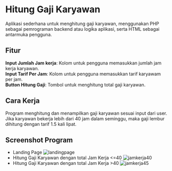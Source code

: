 # Hitung Gaji Karyawan
Aplikasi sederhana untuk menghitung gaji karyawan, menggunakan PHP sebagai pemrograman backend atau logika aplikasi, serta HTML sebagai antarmuka pengguna.

## Fitur
__Input Jumlah Jam kerja__: Kolom untuk pengguna memasukkan jumlah jam kerja karyawan.  
__Input Tarif Per Jam__: Kolom untuk pengguna memasukkan tarif karyawam per jam.  
__Button Hitung Gaji__: Tombol untuk menghitung total gaji karyawan.

## Cara Kerja
Program menghitung dan menampilkan gaji karyawan sesuai input dari user. Jika karyawan bekerja lebih dari 40 jam dalam seminggu, maka gaji lembur dihitung dengan tarif 1.5 kali lipat.

## Screenshot Program
- Landing Page
![landingpage](https://github.com/user-attachments/assets/51dd7a4a-c0da-4bca-b4b2-9692af3f12a9)
- Hitung Gaji Karyawan dengan total Jam Kerja <=40
![jamkerja40](https://github.com/user-attachments/assets/35f3102b-be5e-4cc5-be09-a789f3571d9f)
- Hitung Gaji Karyawan dengan total Jam Kerja >40
![jamkerja45](https://github.com/user-attachments/assets/00fb81dc-aa16-4038-8c2c-5a6e75beac7b)
